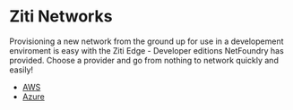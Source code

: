 # Ziti Networks

Provisioning a new network from the ground up for use in a developement enviroment is easy with the Ziti Edge -
Developer editions NetFoundry has provided. Choose a provider and go from nothing to network quickly and easily!

* [AWS](./aws-quickstart.md)
* [Azure](./azure-quickstart.md)
